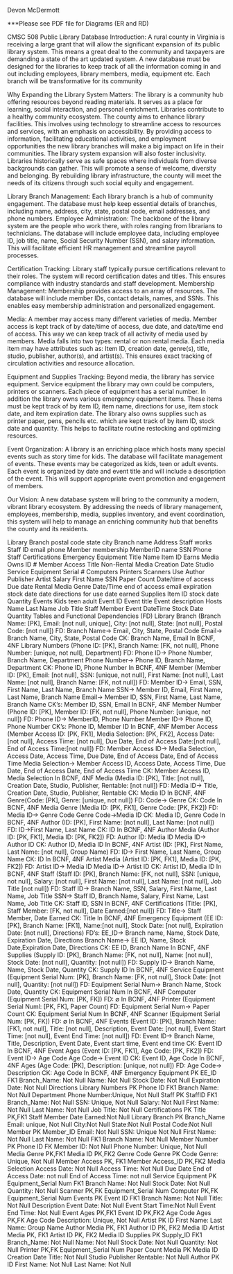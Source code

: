 Devon McDermott

***Please see PDF file for Diagrams (ER and RD)

CMSC 508
Public Library Database
Introduction:
A rural county in Virginia is receiving a large grant that will allow the significant expansion of its public library
system. This means a great deal to the community and taxpayers are demanding a state of the art updated
system. A new database must be designed for the libraries to keep track of all the information coming in and
out including employees, library members, media, equipment etc. Each branch will be transformative for its
community



Why Expanding the Library System Matters:
The library is a community hub offering resources beyond reading materials. It serves as a place for learning,
social interaction, and personal enrichment. Libraries contribute to a healthy community ecosystem.
The county aims to enhance library facilities. This involves using technology to streamline access to resources
and services, with an emphasis on accessibility. By providing access to information, facilitating educational
activities, and employment opportunities the new library branches will make a big impact on life in their
communities. The library system expansion will also foster inclusivity. Libraries historically serve as safe
spaces where individuals from diverse backgrounds can gather. This will promote a sense of welcome,
diversity and belonging. By rebuilding library infrastructure, the county will meet the needs of its citizens
through such social equity and engagement.



Library Branch Management:
Each library branch is a hub of community engagement. The database must help keep essential details of
branches, including name, address, city, state, postal code, email addresses, and phone numbers.
Employee Administration:
The backbone of the library system are the people who work there, with roles ranging from librarians to
technicians. The database will include employee data, including employee ID, job title, name, Social Security
Number (SSN), and salary information. This will facilitate efficient HR management and streamline payroll
processes.



Certification Tracking:
Library staff typically pursue certifications relevant to their roles. The system will record certification dates
and titles. This ensures compliance with industry standards and staff development.
Membership Management:
Membership provides access to an array of resources. The database will include member IDs, contact details,
names, and SSNs. This enables easy membership administration and personalized engagement.



Media:
A member may access many different varieties of media. Member access is kept track of by date/time of
access, due date, and date/time end of access. This way we can keep track of all activity of media used by
members. Media falls into two types: rental or non rental media. Each media item may have attributes such as:
Item ID, creation date, genre(s), title, studio, publisher, author(s), and artist(s). This ensures exact tracking of
circulation activities and resource allocation.



Equipment and Supplies Tracking:
Beyond media, the library has service equipment. Service equipment the library may own could be computers,
printers or scanners. Each piece of equipment has a serial number. In addition the library owns various
emergency equipment items. These items must be kept track of by item ID, item name, directions for use,
item stock date, and item expiration date. The library also owns supplies such as printer paper, pens, pencils
etc. which are kept track of by item ID, stock date and quantity. This helps to facilitate routine restocking and
optimizing resources.



Event Organization:
A library is an enriching place which hosts many special events such as story time for kids. The database will
facilitate management of events. These events may be categorized as kids, teen or adult events. Each event is
organized by date and event title and will include a description of the event. This will support appropriate
event promotion and engagement of members.



Our Vision:
A new database system will bring to the community a modern, vibrant library ecosystem. By addressing the
needs of library management, employees, membership, media, supplies inventory, and event coordination, this
system will help to manage an enriching community hub that benefits the county and its residents.



Library Branch
postal code
state
city
Branch
name
Address
Staff
works Staff ID
email
phone
Member
membership
MemberID
name
SSN
Phone
Staff Certifications
Emergency
Equipment
Title
Name Item ID
Earns
Media
Owns
ID #
Member Access
Title
Non-Rental Media
Creation Date
Studio
Service Equipment Serial #
Computers Printers Scanners
Use
Author
Publisher
Artist
Salary
First Name
SSN
Paper Count
Date/time of
access
Due date
Rental Media
Genre
Date/Time end of
access
email
expiration
stock date date
directions for
use
date earned
Supplies
Item ID
stock date
Quantity
Events
Kids teen adult
Event ID
Event title
Event
description
Hosts
Name
Last
Name
Job Title
Staff Member
Event
DateTime
Stock Date
Quantity
Tables and Functional Dependencies (FD)
Library Branch (Branch Name: [PK], Email: [not null, unique], City: [not null], State: [not null],
Postal Code: [not null])
FD:
Branch Name-> Email, City, State, Postal Code
Email-> Branch Name, City, State, Postal Code
CK: Branch Name, Email
In BCNF, 4NF
Library Numbers (Phone ID: [PK], Branch Name: [FK, not null], Phone Number: [unique, not
null], Department)
FD:
Phone ID-> Phone Number, Branch Name, Department
Phone Number-> Phone ID, Branch Name, Department
CK: Phone ID, Phone Number
In BCNF, 4NF
Member (Member ID: [PK], Email: [not null], SSN: [unique, not null], First Name: [not null], Last
Name: [not null], Branch Name: [FK, not null])
FD:
Member ID-> Email, SSN, First Name, Last Name, Branch Name
SSN-> Member ID, Email, First Name, Last Name, Branch Name
Email-> Member ID, SSN, First Name, Last Name, Branch Name
CK’s: Member ID, SSN, Email
In BCNF, 4NF
Member Number (Phone ID: [PK], Member ID: [FK, not null], Phone Number: [unique, not
null])
FD:
Phone ID-> MemberID, Phone Number
Member ID-> Phone ID, Phone Number
CK’s: Phone ID, Member ID
In BCNF, 4NF
Member Access (Member Access ID: [PK, FK1], Media Selection: [PK, FK2], Access Date: [not
null], Access Time: [not null], Due Date, End of Access Date:[not null], End of Access Time:[not
null])
FD:
Member Access ID-> Media Selection, Access Date, Access Time, Due Date, End of Access Date,
End of Access Time
Media Selection-> Member Access ID, Access Date, Access Time, Due Date, End of Access Date,
End of Access Time
CK: Member Access ID, Media Selection
In BCNF, 4NF
Media (Media ID: [PK], Title: [not null], Creation Date, Studio, Publisher, Rentable: [not null])
FD:
Media ID-> Title, Creation Date, Studio, Publisher, Rentable
CK: Media ID
In BCNF, 4NF
Genre(Code: [PK], Genre: [unique, not null])
FD:
Code-> Genre
CK: Code
In BCNF, 4NF
Media Genre (Media ID: [PK, FK1], Genre Code: [PK, FK2])
FD:
Media ID-> Genre Code
Genre Code->Media ID
CK: Media ID, Genre Code
In BCNF, 4NF
Author (ID: [PK], First Name: [not null], Last Name: [not null])
FD:
ID->First Name, Last Name
CK: ID
In BCNF, 4NF
Author Media (Author ID: [PK, FK1], Media ID: [PK, FK2])
FD:
Author ID: Media ID
Media ID-> Author ID
CK: Author ID, Media ID
In BCNF, 4NF
Artist (ID: [PK], First Name, Last Name: [not null], Group Name)
FD:
ID-> First Name, Last Name, Group Name
CK: ID
In BCNF, 4NF
Artist Media (Artist ID: [PK, FK1], Media ID: [PK, FK2])
FD:
Artist ID-> Media ID
Media ID-> Artist ID
CK: Artist ID, Media ID
In BCNF, 4NF
Staff (Staff ID: [PK], Branch Name: [FK, not null], SSN: [unique, not null], Salary: [not null], First
Name: [not null], Last Name: [not null], Job Title [not null])
FD:
Staff ID-> Branch Name, SSN, Salary, First Name, Last Name, Job Title
SSN-> Staff ID, Branch Name, Salary, First Name, Last Name, Job Title
CK: Staff ID, SSN
In BCNF, 4NF
Certifications (Title: [PK], Staff Member: [FK, not null], Date Earned:[not null])
FD:
Title-> Staff Member, Date Earned
CK: Title
In BCNF, 4NF
Emergency Equipment (EE ID: [PK], Branch Name: [FK1], Name:[not null], Stock Date: [not
null], Expiration Date: [not null], Directions)
FD’s:
EE_ID-> Branch name, Name, Stock Date, Expiration Date, Directions
Branch Name-> EE ID, Name, Stock Date,Expiration Date, Directions
CK: EE ID, Branch Name
In BCNF, 4NF
Supplies (Supply ID: [PK], Branch Name: [FK, not null], Name: [not null], Stock Date: [not null],
Quantity: [not null])
FD:
Supply ID-> Branch Name, Name, Stock Date, Quantity
CK: Supply ID
In BCNF, 4NF
Service Equipment (Equipment Serial Num: [PK], Branch Name: [FK, not null], Stock Date: [not
null], Quantity: [not null])
FD:
Equipment Serial Num-> Branch Name, Stock Date, Quantity
CK: Equipment Serial Num
In BCNF, 4NF
Computer (Equipment Serial Num: [PK, FK])
FD:
∅
In BCNF, 4NF
Printer (Equipment Serial Numl: [PK, FK], Paper Count)
FD:
Equipment Serial Num-> Paper Count
CK: Equipment Serial Num
In BCNF, 4NF
Scanner (Equipment Serial Num: [PK, FK])
FD:
∅
In BCNF, 4NF
Events (Event ID: [PK], Branch Name: [FK1, not null], Title: [not null], Description, Event Date:
[not null], Event Start Time: [not null], Event End Time: [not null])
FD:
Event ID-> Branch Name, Title, Description, Event Date, Event start time, Event end time
CK: Event ID
In BCNF, 4NF
Event Ages (Event ID: [PK, FK1], Age Code: [PK, FK2])
FD:
Event ID-> Age Code
Age Code-> Event ID
CK: Event ID, Age Code
In BCNF, 4NF
Ages (Age Code: [PK], Description: [unique, not null])
FD:
Age Code-> Description
CK: Age Code
In BCNF, 4NF
Emergency Equipment
PK EE_ID
FK1 Branch_Name: Not
Null
Name: Not Null
Stock Date: Not Null
Expiration Date: Not
Null
Directions
Library Numbers
PK Phone ID
FK1 Branch Name: Not
Null
Department
Phone
Number:Unique, Not
Null
Staff
PK StaffID
FK1 Branch_Name: Not
Null
SSN: Unique, Not
Null
Salary: Not Null
First Name: Not Null
Last Name: Not Null
Job Title: Not Null
Certifications
PK Title
PK,FK1 Staff Member
Date Earned:Not
Null
Library Branch
PK Branch_Name
Email: unique, Not
Null
City:Not Null
State:Not Null
Postal Code:Not Null
Member
PK Member_ID
Email: Not Null
SSN: Unique Not
Null
First Name: Not Null
Last Name: Not Null
FK1 Branch Name: Not
Null
Member Number
PK Phone ID
FK Member ID: Not Null
Phone Number:
Unique, Not Null
Media Genre
PK,FK1 Media ID
PK,FK2 Genre Code
Genre
PK Code
Genre: Unique, Not
Null
Member Access
PK, FK1 Member Access_ID
PK,FK2 Media Selection
Access Date: Not
Null
Access Time: Not
Null
Due Date
End of Access Date:
not null
End of Access Time:
not null
Service Equipment
PK Equipment_Serial Num
FK1 Branch Name: Not Null
Stock Date: Not Null
Quantity: Not Null
Scanner
PK,FK Equipment_Serial
Num
Computer
PK,FK Equipment_Serial
Num
Events
PK Event ID
FK1 Branch Name: Not
Null
Title: Not Null
Description
Event Date: Not Null
Event Start Time:Not
Null
Event End Time: Not
Null
Event Ages
PK,FK1 Event ID
PK,FK2 Age Code
Ages
PK,FK Age Code
Description: Unique,
Not Null
Artist
PK ID
First Name:
Last Name:
Group Name
Author Media
PK, FK1 Author ID
PK, FK2 Media ID
Artist Media
PK, FK1 Artist ID
PK, FK2 Media ID
Supplies
PK Supply_ID
FK1 Branch_Name: Not
Null
Name: Not Null
Stock Date: Not Null
Quantity: Not Null
Printer
PK,FK Equipment_Serial
Num
Paper Count
Media
PK Media ID
Creation Date
Title: Not Null
Studio
Publisher
Rentable: Not Null
Author
PK ID
First Name: Not Null
Last Name: Not Null
